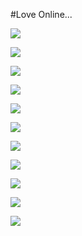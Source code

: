 #Love Online...

![](http://www.splitshire.com/wp-content/uploads/2015/10/SplitShire-8445-1800x1200-970x500.jpg)

![](http://www.splitshire.com/wp-content/uploads/2015/03/SplitShire-5390-1800x1200-970x500.jpg)

![](http://www.splitshire.com/wp-content/uploads/2015/10/SplitShire-7581-1800x1200-970x500.jpg)
 
![](http://www.splitshire.com/wp-content/uploads/2015/10/SplitShire-7485-1800x1200-970x500.jpg)
 
![](http://jenellbstewart.com/wp-content/uploads/2015/03/cool-love-hd-wallpapers-background.jpg)

![](http://www.splitshire.com/wp-content/uploads/2015/10/IMG_7786-1800x1200-970x500.jpg)

![](http://www.splitshire.com/wp-content/uploads/2015/06/SplitShire-5439-1800x1003-970x500.jpg)

![](http://www.splitshire.com/wp-content/uploads/2015/10/SplitShire-8214-1800x1200-970x500.jpg)

![](http://www.splitshire.com/wp-content/uploads/2015/10/SplitShire-55072-1800x1200-970x500.jpg)

![](http://www.splitshire.com/wp-content/uploads/2015/10/SplitShire-8159-1800x1200-970x500.jpg)

![](http://www.splitshire.com/wp-content/uploads/2015/10/SplitShire-8339-1800x1200-970x500.jpg)

